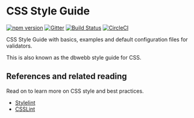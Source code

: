 CSS Style Guide
==================================

[![npm version](https://badge.fury.io/js/css-styleguide.svg)](https://badge.fury.io/js/css-styleguide)
[![Gitter](https://badges.gitter.im/canax/css-styleguide.svg)](https://gitter.im/canax/css-styleguide?utm_source=badge&utm_medium=badge&utm_campaign=pr-badge&utm_content=body_badge)
[![Build Status](https://travis-ci.org/canax/css-styleguide.svg?branch=master)](https://travis-ci.org/canax/css-styleguide)
[![CircleCI](https://circleci.com/gh/canax/css-styleguide.svg?style=svg)](https://circleci.com/gh/canax/css-styleguide)

CSS Style Guide with basics, examples and default configuration files for validators.

This is also known as the dbwebb style guide for CSS.



References and related reading
----------------------------------

Read on to learn more on CSS style and best practices.

* [Stylelint](https://stylelint.io/)
* [CSSLint](https://github.com/CSSLint/csslint/wiki)
